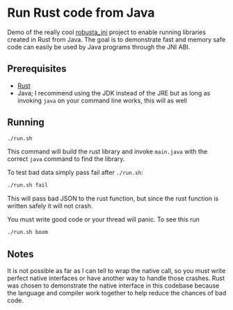 # Run Rust code from Java

Demo of the really cool [robusta_jni](https://github.com/giovanniberti/robusta) project to enable running libraries created in Rust from Java. The goal is to demonstrate fast and memory safe code can easily be used by Java programs through the JNI ABI.

## Prerequisites

- [Rust](https://www.rust-lang.org/tools/install)
- Java; I recommend using the JDK instead of the JRE but as long as invoking `java` on your command line works, this will as well

## Running

```sh
./run.sh
```

This command will build the rust library and invoke `main.java` with the correct `java` command to find the library.

To test bad data simply pass fail after `./run.sh`:

```sh
./run.sh fail
```

This will pass bad JSON to the rust function, but since the rust function is written safely it will not crash.

You must write good code or your thread will panic. To see this run

```sh
./run.sh boom
```

## Notes

It is not possible as far as I can tell to wrap the native call, so you must write perfect native interfaces or have another way to handle those crashes. Rust was chosen to demonstrate the native interface in this codebase because the language and compiler work together to help reduce the chances of bad code.
